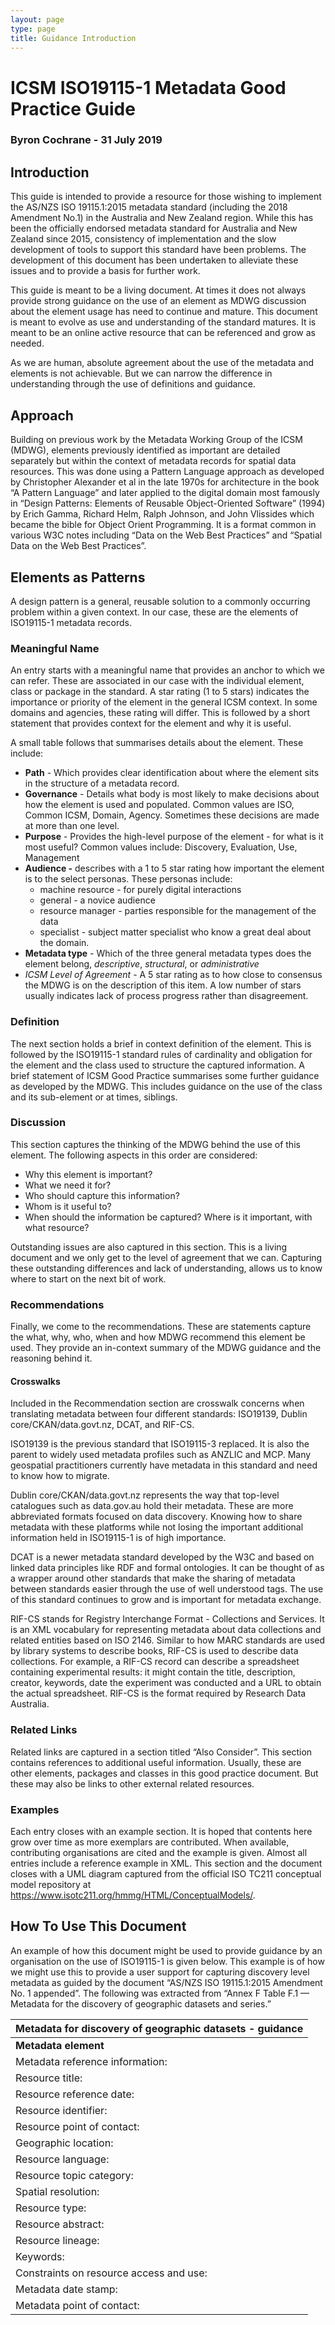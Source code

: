 ```yaml
---
layout: page
type: page
title: Guidance Introduction
---
```


# ICSM ISO19115-1 Metadata Good Practice Guide

### Byron Cochrane - 31 July 2019

## Introduction

This guide is intended to provide a resource for those wishing to implement the AS/NZS ISO 19115.1:2015 metadata standard (including the 2018 Amendment No.1) in the Australia and New Zealand region. While this has been the officially endorsed metadata standard for Australia and New Zealand since 2015, consistency of implementation and the slow development of tools to support this standard have been problems. The development of this document has been undertaken to alleviate these issues and to provide a basis for further work.

This guide is meant to be a living document. At times it does not always provide strong guidance on the use of an element as MDWG discussion about the element usage has need to continue and mature. This document is meant to evolve as use and understanding of the standard matures. It is meant to be an online active resource that can be referenced and grow as needed. 

As we are human, absolute agreement about the use of the metadata and elements is not achievable.  But we can narrow the difference in understanding through the use of definitions and guidance. 

## Approach

Building on previous work by the Metadata Working Group of the ICSM (MDWG), elements previously identified as important are detailed separately but within the context of metadata records for spatial data resources. This was done using a Pattern Language approach as developed by Christopher Alexander et al in the late 1970s for architecture in the book “A Pattern Language” and later applied to the digital domain most famously in “Design Patterns: Elements of Reusable Object-Oriented Software” (1994) by Erich Gamma, Richard Helm, Ralph Johnson, and John Vlissides which became the bible for Object Orient Programming. It is a format common in various W3C notes including “Data on the Web Best Practices” and “Spatial Data on the Web Best Practices”.

## Elements as Patterns

A design pattern is a general, reusable solution to a commonly occurring problem within a given context. In our case, these are the elements of ISO19115-1 metadata records. 

### Meaningful Name

An entry starts with a meaningful name that provides an anchor to which we can refer. These are associated in our case with the individual element, class or package in the standard. A star rating (1 to 5 stars) indicates the importance or priority of the element in the general ICSM context. In some domains and agencies, these rating will differ. This is followed by a short statement that provides context for the element and why it is useful.

A small table follows that summarises details about the element. These include:
- **Path** -  Which provides clear identification about where the element sits in the structure of a metadata record.
- **Governance** -  Details what body is most likely to make decisions about how the element is used and populated. Common values are ISO, Common ICSM, Domain, Agency. Sometimes these decisions are made at more than one level.
- **Purpose** - Provides the high-level purpose of the element - for what is it most useful? Common values include: Discovery, Evaluation, Use, Management
- **Audience -** describes with a 1 to 5 star rating how important the element is to the select personas.  These personas include:
  - machine resource - for purely digital interactions
  - general - a novice audience
  - resource manager - parties responsible for the management of the data
  - specialist - subject matter specialist who know a great deal about the domain.
- **Metadata type** - Which of the three general metadata types does the element belong, *descriptive*, *structural*, or *administrative*
- *ICSM Level of Agreement* - A 5 star rating as to how close to consensus the MDWG is on the description of this item. A low number of stars usually indicates lack of process progress rather than disagreement.

### Definition

The next section holds a brief in context definition of the element. This is followed by the ISO19115-1 standard rules of cardinality and obligation for the element and the class used to structure the captured information. A brief statement of ICSM Good Practice summarises some further guidance as developed by the MDWG. This includes guidance on the use of the class and its sub-element or at times, siblings.

### Discussion

This section captures the thinking of the MDWG behind the use of this element. The following aspects in this order are considered:
- Why this element is important?
- What we need it for?
- Who should capture this information? 
- Whom is it useful to?
- When should the information be captured? 
Where is it important, with what resource?

Outstanding issues are also captured in this section. This is a living document and we only get to the level of agreement that we can.  Capturing these outstanding differences and lack of understanding, allows us to know where to start on the next bit of work.

### Recommendations

Finally, we come to the recommendations. These are statements capture the what, why, who, when and how MDWG recommend this element be used. They provide an in-context summary of the MDWG guidance and the reasoning behind it.

#### Crosswalks

Included in the Recommendation section are crosswalk concerns when translating metadata between four different standards: ISO19139, Dublin core/CKAN/data.govt.nz, DCAT, and RIF-CS. 

ISO19139 is the previous standard that ISO19115-3 replaced. It is also the parent to widely used metadata profiles such as ANZLIC and MCP. Many geospatial practitioners currently have metadata in this standard and need to know how to migrate.

Dublin core/CKAN/data.govt.nz represents the way that top-level catalogues such as data.gov.au hold their metadata. These are more abbreviated formats focused on data discovery. Knowing how to share metadata with these platforms while not losing the important additional information held in ISO19115-1 is of high importance.

DCAT is a newer metadata standard developed by the W3C and based on linked data principles like RDF and formal ontologies. It can be thought of as a wrapper around other standards that make the sharing of metadata between standards easier through the use of well understood tags. The use of this standard continues to grow and is important for metadata exchange.

RIF-CS stands for Registry Interchange Format - Collections and Services. It is an XML vocabulary for representing metadata about data collections and related entities based on ISO 2146. Similar to how MARC standards are used by library systems to describe books, RIF-CS is used to describe data collections. For example, a RIF-CS record can describe a spreadsheet containing experimental results: it might contain the title, description, creator, keywords, date the experiment was conducted and a URL to obtain the actual spreadsheet. RIF-CS is the format required by Research Data Australia.

### Related Links

Related links are captured in a section titled “Also Consider”. This section contains references to additional useful information. Usually, these are other elements, packages and classes in this good practice document. But these may also be links to other external related resources.

### Examples

Each entry closes with an example section.  It is hoped that contents here grow over time as more exemplars are contributed. When available, contributing organisations are cited and the example is given.  Almost all entries include a reference example in XML.  This section and the document closes with a UML diagram captured from the official ISO TC211 conceptual model repository at https://www.isotc211.org/hmmg/HTML/ConceptualModels/.

## How To Use This Document

An example of how this document might be used to provide guidance by an organisation on the use of ISO19115-1 is given below. This example is of how we might use this to provide a user support for capturing discovery level metadata as guided by the document “AS/NZS ISO 19115.1:2015 Amendment No. 1 appended”. The following was extracted from “Annex F Table F.1 — Metadata for the discovery of geographic datasets and series.”

| Metadata for discovery of geographic datasets   - guidance
|------------------------------------------------------------------------------------------------------------------| 
| **Metadata element** | **Guidance Link** | 
| Metadata reference information: | [Metadata Identifier](https://www.loomio.org/d/eAo6MDlO/md_metadata-metadata-identifier)|                      
| Resource title: | [Resource Title](https://www.loomio.org/d/yIYmrKV0/md_identification-citation-title-definition)|
| Resource reference date: | [Resource Date](https://www.loomio.org/d/wo72czua/md_identification-date-definition) | 
| Resource identifier: | [Resource Identifier](https://www.loomio.org/d/g01HSKVO/md_identification-citation-indentifer-definition) | 
| Resource point of contact:  | [Resource Point of Contact](https://www.loomio.org/d/t6o5IsjM/md_idenitification-point_of_contact-definition)| 
| Geographic location: | [Extent Bounding Box](https://www.loomio.org/d/rzZg1mDR/md_identification-geoextent-boundbox-definition) | 
| Resource language:  | [Resource Default locale](https://www.loomio.org/d/Hx9IsE7Q/md_identification-default-locale-definition)  | 
| Resource topic category: | [Topic Category](https://www.loomio.org/d/d25q1xUO/md_identification-topic-category-definition)    | 
| Spatial resolution:   | [Spatial Resolution](https://www.loomio.org/d/SeUHYkXC/md_identification-spatial-resolution-definition) | 
| Resource type:  | [Resource Scope](https://www.loomio.org/d/6i2CwDIM/md_metadata-md_metadatascope)  | 
| Resource abstract:   | [Abstract](https://www.loomio.org/d/f2lFqJTE/md_identification-abstract-definition) | 
| Resource lineage: | [Resource Lineage](https://www.loomio.org/d/ifwCE2kg/md_identification-resourcelineage-definition)  | 
| Keywords:   | [Keywords](https://www.loomio.org/d/SPHb8Vkj/md_identification-keywords-definition)  | 
| Constraints on resource access and use: | [Resource Constraints](https://www.loomio.org/d/61RkY0WK/md_identification-constraints-definition)   | 
| Metadata date stamp:  | [Metadata Date](https://www.loomio.org/d/c7m9GKE1/md_metadata-dateinfo)  | 
|Metadata point of contact: | [Metadata Responsible Party](https://www.loomio.org/d/Z2mY9yaF/md_metadata-contact-responsible-party-)  |
